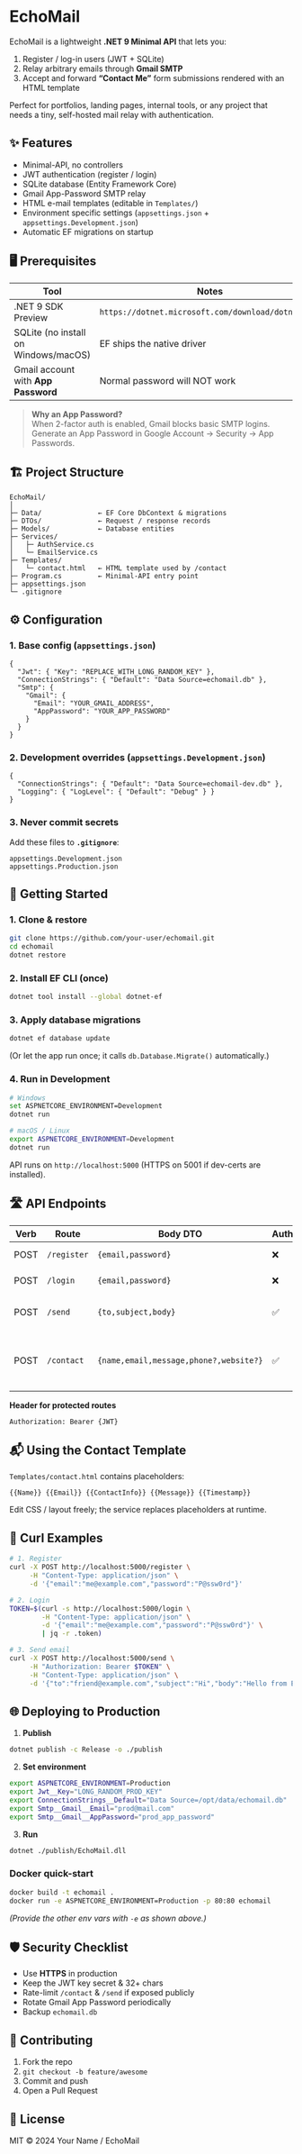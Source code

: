 # EchoMail

EchoMail is a lightweight **.NET 9 Minimal API** that lets you:

1. Register / log-in users (JWT + SQLite)
2. Relay arbitrary emails through **Gmail SMTP**
3. Accept and forward **“Contact Me”** form submissions rendered with an HTML template

Perfect for portfolios, landing pages, internal tools, or any project that needs a tiny, self-hosted mail relay with authentication.

## ✨ Features

- Minimal-API, no controllers
- JWT authentication (register / login)
- SQLite database (Entity Framework Core)
- Gmail App-Password SMTP relay
- HTML e-mail templates (editable in `Templates/`)
- Environment specific settings (`appsettings.json` + `appsettings.Development.json`)
- Automatic EF migrations on startup

## 🖥 Prerequisites

| Tool                                 | Notes                                              |
| ------------------------------------ | -------------------------------------------------- |
| .NET 9 SDK Preview                   | `https://dotnet.microsoft.com/download/dotnet/9.0` |
| SQLite (no install on Windows/macOS) | EF ships the native driver                         |
| Gmail account with **App Password**  | Normal password will NOT work                      |

> **Why an App Password?**  
> When 2-factor auth is enabled, Gmail blocks basic SMTP logins. Generate an App Password in Google Account → Security → App Passwords.

## 🏗 Project Structure

```
EchoMail/
│
├─ Data/              ← EF Core DbContext & migrations
├─ DTOs/              ← Request / response records
├─ Models/            ← Database entities
├─ Services/
│   ├─ AuthService.cs
│   └─ EmailService.cs
├─ Templates/
│   └─ contact.html   ← HTML template used by /contact
├─ Program.cs         ← Minimal-API entry point
├─ appsettings.json
└─ .gitignore
```

## ⚙️ Configuration

### 1. Base config (`appsettings.json`)

```jsonc
{
  "Jwt": { "Key": "REPLACE_WITH_LONG_RANDOM_KEY" },
  "ConnectionStrings": { "Default": "Data Source=echomail.db" },
  "Smtp": {
    "Gmail": {
      "Email": "YOUR_GMAIL_ADDRESS",
      "AppPassword": "YOUR_APP_PASSWORD"
    }
  }
}
```

### 2. Development overrides (`appsettings.Development.json`)

```jsonc
{
  "ConnectionStrings": { "Default": "Data Source=echomail-dev.db" },
  "Logging": { "LogLevel": { "Default": "Debug" } }
}
```

### 3. Never commit secrets

Add these files to **`.gitignore`**:

```
appsettings.Development.json
appsettings.Production.json
```

## 🚀 Getting Started

### 1. Clone & restore

```bash
git clone https://github.com/your-user/echomail.git
cd echomail
dotnet restore
```

### 2. Install EF CLI (once)

```bash
dotnet tool install --global dotnet-ef
```

### 3. Apply database migrations

```bash
dotnet ef database update
```

(Or let the app run once; it calls `db.Database.Migrate()` automatically.)

### 4. Run in Development

```bash
# Windows
set ASPNETCORE_ENVIRONMENT=Development
dotnet run

# macOS / Linux
export ASPNETCORE_ENVIRONMENT=Development
dotnet run
```

API runs on `http://localhost:5000` (HTTPS on 5001 if dev-certs are installed).

## 🛣 API Endpoints

| Verb | Route       | Body DTO                               | Auth? | Purpose                        |
| ---- | ----------- | -------------------------------------- | ----- | ------------------------------ |
| POST | `/register` | `{email,password}`                     | ❌    | Create user                    |
| POST | `/login`    | `{email,password}`                     | ❌    | Returns JWT                    |
| POST | `/send`     | `{to,subject,body}`                    | ✅    | Relay custom email             |
| POST | `/contact`  | `{name,email,message,phone?,website?}` | ✅    | Sends styled contact-form mail |

**Header for protected routes**

```
Authorization: Bearer {JWT}
```

## 📬 Using the Contact Template

`Templates/contact.html` contains placeholders:

```
{{Name}} {{Email}} {{ContactInfo}} {{Message}} {{Timestamp}}
```

Edit CSS / layout freely; the service replaces placeholders at runtime.

## 📝 Curl Examples

```bash
# 1. Register
curl -X POST http://localhost:5000/register \
     -H "Content-Type: application/json" \
     -d '{"email":"me@example.com","password":"P@ssw0rd"}'

# 2. Login
TOKEN=$(curl -s http://localhost:5000/login \
        -H "Content-Type: application/json" \
        -d '{"email":"me@example.com","password":"P@ssw0rd"}' \
        | jq -r .token)

# 3. Send email
curl -X POST http://localhost:5000/send \
     -H "Authorization: Bearer $TOKEN" \
     -H "Content-Type: application/json" \
     -d '{"to":"friend@example.com","subject":"Hi","body":"Hello from EchoMail"}'
```

## 🌐 Deploying to Production

1. **Publish**

```bash
dotnet publish -c Release -o ./publish
```

2. **Set environment**

```bash
export ASPNETCORE_ENVIRONMENT=Production
export Jwt__Key="LONG_RANDOM_PROD_KEY"
export ConnectionStrings__Default="Data Source=/opt/data/echomail.db"
export Smtp__Gmail__Email="prod@mail.com"
export Smtp__Gmail__AppPassword="prod_app_password"
```

3. **Run**

```bash
dotnet ./publish/EchoMail.dll
```

### Docker quick-start

```bash
docker build -t echomail .
docker run -e ASPNETCORE_ENVIRONMENT=Production -p 80:80 echomail
```

_(Provide the other env vars with `-e` as shown above.)_

## 🛡 Security Checklist

- Use **HTTPS** in production
- Keep the JWT key secret & 32+ chars
- Rate-limit `/contact` & `/send` if exposed publicly
- Rotate Gmail App Password periodically
- Backup `echomail.db`

## 🤝 Contributing

1. Fork the repo
2. `git checkout -b feature/awesome`
3. Commit and push
4. Open a Pull Request

## 📜 License

MIT © 2024 Your Name / EchoMail
